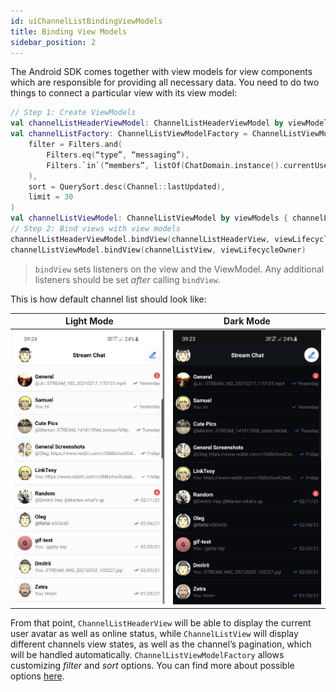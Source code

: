 ```yaml
---
id: uiChannelListBindingViewModels
title: Binding View Models
sidebar_position: 2
---
```

The Android SDK comes together with view models for view components which are responsible for providing all necessary data. You need to do two things to connect a particular view with its view model:
```kotlin
// Step 1: Create ViewModels
val channelListHeaderViewModel: ChannelListHeaderViewModel by viewModels()
val channelListFactory: ChannelListViewModelFactory = ChannelListViewModelFactory(
    filter = Filters.and(
        Filters.eq(“type”, “messaging”),
        Filters.`in`(“members”, listOf(ChatDomain.instance().currentUser.id)),
    ),
    sort = QuerySort.desc(Channel::lastUpdated),
    limit = 30
)
val channelListViewModel: ChannelListViewModel by viewModels { channelListFactory }
// Step 2: Bind views with view models
channelListHeaderViewModel.bindView(channelListHeaderView, viewLifecycleOwner)
channelListViewModel.bindView(channelListView, viewLifecycleOwner)
```

> `bindView` sets listeners on the view and the ViewModel. Any additional listeners should be set _after_ calling `bindView`.

This is how default channel list should look like:

| Light Mode | Dark Mode |
| --- | --- |
|![light mode](../../assets/channel_list_view_light.png)|![dark mode](../../assets/channel_list_view_dark.png)|
From that point, `ChannelListHeaderView` will be able to display the current user avatar as well as online status, while `ChannelListView` will display different channels view states, as well as the channel’s pagination, which will be handled automatically.
`ChannelListViewModelFactory` allows customizing _filter_ and _sort_ options. You can find more about possible options [here](https://getstream.io/chat/docs/android/query_channels/?language=java#common-filters-by-use-case).
